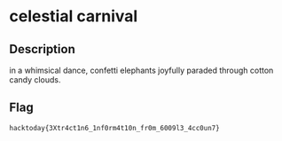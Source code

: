 # celestial carnival

## Description

in a whimsical dance, confetti elephants joyfully paraded through cotton candy clouds.

## Flag
`hacktoday{3Xtr4ct1n6_1nf0rm4t10n_fr0m_6009l3_4cc0un7}`
